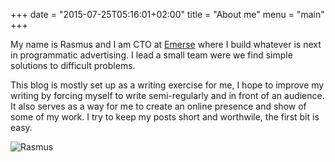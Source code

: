 +++
date = "2015-07-25T05:16:01+02:00"
title = "About me"
menu = "main"
+++

My name is Rasmus and I am CTO at [Emerse](https://www.emerse.com/?utm_source=rasmus) where I build whatever is next in programmatic advertising. I lead a small team were we find simple solutions to difficult problems.

This blog is mostly set up as a writing exercise for me, I hope to improve my writing by forcing myself to write semi-regularly and in front of an audience. It also serves as a way for me to create an online presence and show of some of my work. I try to keep my posts short and worthwile, the first bit is easy.

![Rasmus](/rasmus.png)